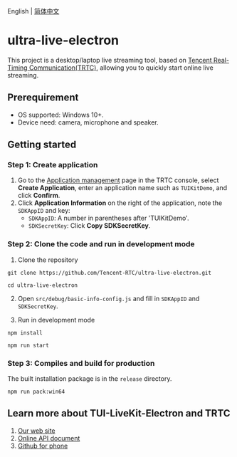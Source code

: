 English | [简体中文](README.zh-CN.md)

# ultra-live-electron

This project is a desktop/laptop live streaming tool, based on [Tencent Real-Timing Communication(TRTC)](https://intl.cloud.tencent.com/products/trtc), allowing you to quickly start online live streaming.

## Prerequirement

- OS supported: Windows 10+.
- Device need: camera, microphone and speaker.

## Getting started

### Step 1: Create application
1. Go to the [Application management](https://console.trtc.io/app) page in the TRTC console, select **Create Application**, enter an application name such as `TUIKitDemo`, and click **Confirm**.
2. Click **Application Information** on the right of the application, note the `SDKAppID` and key:
   - `SDKAppID`: A number in parentheses after 'TUIKitDemo'.
   - `SDKSecretKey`: Click **Copy SDKSecretKey**.

### Step 2: Clone the code and run in development mode
1. Clone the repository
```
git clone https://github.com/Tencent-RTC/ultra-live-electron.git

cd ultra-live-electron
```

2. Open `src/debug/basic-info-config.js` and fill in `SDKAppID` and `SDKSecretKey`.

3. Run in development mode
```
npm install

npm run start
```

### Step 3: Compiles and build for production
The built installation package is in the `release` directory.
```
npm run pack:win64
```

## Learn more about TUI-LiveKit-Electron and TRTC
1. [Our web site](https://trtc.io/)
2. [Online API document](https://trtc.io/document)
3. [Github for phone](https://github.com/Tencent-RTC/TUILiveKit)
